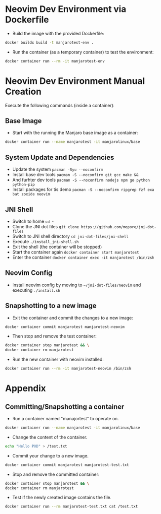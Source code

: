 # Neovim Dev Environment via Dockerfile
- Build the image with the provided Dockerfile:
```bash
docker buildx build -t manjarotest-env .
```

- Run the container (as a temporary container) to test the environment:
```bash
docker container run --rm -it manjarotest-env
```

# Neovim Dev Environment Manual Creation
Execute the following commands (inside a container):

## Base Image
- Start with the running the Manjaro base image as a container:
```bash
docker container run --name manjarotest -it manjarolinux/base
```

## System Update and Dependencies
- Update the system `pacman -Syu --noconfirm`
- Install base dev tools `pacman -S --noconfirm git gcc make &&`
- And furhter dev tools `pacman -S --noconfirm nodejs npm go python python-pip`
- Install packages for tis demo `pacman -S --noconfirm ripgrep fzf exa bat zoxide neovim`

## JNI Shell
- Switch to home `cd ~`
- Clone the JNI dot files `git clone https://github.com/mopore/jni-dot-files`
- Switch to JNI shell directory `cd jni-dot-files/jni-shell`
- Execute `./install_jni-shell.sh`
- Exit the shell (the container will be stopped)
- Start the container again `docker container start manjarotest`
- Enter the container `docker container exec -it manjarotest /bin/zsh`

## Neovim  Config
- Install neovim config by moving to `~/jni-dot-files/neovim` and executing 
`./install.sh`

## Snapshotting to a new image
- Exit the container and commit the changes to a new image:
```bash
docker container commit manjarotest manjarotest-neovim
```

- Then stop and remove the test container:
```bash
docker container stop manjarotest && \
docker container rm manjarotest
```

- Run the new container with neovim installed:
```bash
docker container run --rm -it manjarotest-neovim /bin/zsh
```

# Appendix
## Committing/Snapshotting a container
- Run a container named "manajortest" to operate on.
```bash
docker container run --name manjarotest -it manjarolinux/base
```

- Change the content of the container.
```bash
echo "Hello PXD" > /test.txt
```

- Commit your change to a new image.
```bash
docker container commit manjarotest manjarotest-test.txt
```

- Stop and remove the committed container: 
```bash
docker container stop manjarotest && \
docker container rm manjarotest
```

- Test if the newly created image contains the file.
```bash
docker container run --rm manjarotest-test.txt cat /test.txt
```
